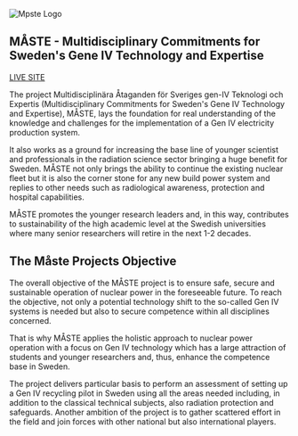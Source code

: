 
![Mpste Logo](https://res.cloudinary.com/djunroohl/image/upload/v1727695386/Untitled_2x_tpfxxy.png)
## MÅSTE - Multidisciplinary Commitments for Sweden's Gene IV Technology and Expertise

[LIVE SITE](https://maste-science-frontend.onrender.com/)

The project Multidisciplinära Åtaganden för Sveriges gen-IV Teknologi och Expertis (Multidisciplinary Commitments for Sweden's Gene IV Technology and Expertise), MÅSTE, lays the foundation for real understanding of the knowledge and challenges for the implementation of a Gen IV electricity production system.

It also works as a ground for increasing the base line of younger scientist and professionals in the radiation science sector bringing a huge benefit for Sweden. MÅSTE not only brings the ability to continue the existing nuclear fleet but it is also the corner stone for any new build power system and replies to other needs such as radiological awareness, protection and hospital capabilities.

MÅSTE promotes the younger research leaders and, in this way, contributes to sustainability of the high academic level at the Swedish universities where many senior researchers will retire in the next 1-2 decades.

## The Måste Projects Objective

The overall objective of the MÅSTE project is to ensure safe, secure and sustainable operation of nuclear power in the foreseeable future. To reach the objective, not only a potential technology shift to the so-called Gen IV systems is needed but also to secure competence within all disciplines concerned.

That is why MÅSTE applies the holistic approach to nuclear power operation with a focus on Gen IV technology which has a large attraction of students and younger researchers and, thus, enhance the competence base in Sweden.

The project delivers particular basis to perform an assessment of setting up a Gen IV recycling pilot in Sweden using all the areas needed including, in addition to the classical technical subjects, also radiation protection and safeguards. Another ambition of the project is to gather scattered effort in the field and join forces with other national but also international players.


